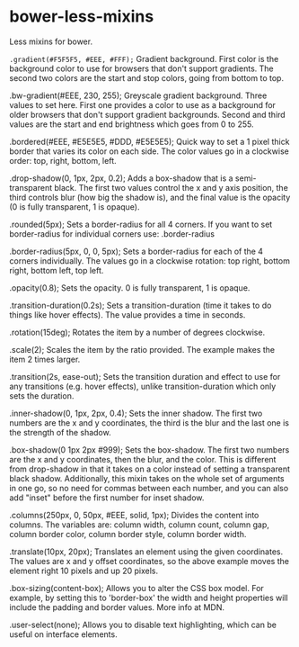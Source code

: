 bower-less-mixins
=================

Less mixins for bower. 


`.gradient(#F5F5F5, #EEE, #FFF);` Gradient background. First color is the background color to use for browsers that don't support gradients. The second two colors are the start and stop colors, going from bottom to top.


.bw-gradient(#EEE, 230, 255); Greyscale gradient background. Three values to set here. First one provides a color to use as a background for older browsers that don't support gradient backgrounds. Second and third values are the start and end brightness which goes from 0 to 255.


.bordered(#EEE, #E5E5E5, #DDD, #E5E5E5); Quick way to set a 1 pixel thick border that varies its color on each side. The color values go in a clockwise order: top, right, bottom, left.


.drop-shadow(0, 1px, 2px, 0.2); Adds a box-shadow that is a semi-transparent black. The first two values control the x and y axis position, the third controls blur (how big the shadow is), and the final value is the opacity (0 is fully transparent, 1 is opaque).


.rounded(5px); Sets a border-radius for all 4 corners. If you want to set border-radius for individual corners use: .border-radius


.border-radius(5px, 0, 0, 5px); Sets a border-radius for each of the 4 corners individually. The values go in a clockwise rotation: top right, bottom right, bottom left, top left.


.opacity(0.8); Sets the opacity. 0 is fully transparent, 1 is opaque.


.transition-duration(0.2s); Sets a transition-duration (time it takes to do things like hover effects). The value provides a time in seconds.


.rotation(15deg); Rotates the item by a number of degrees clockwise.


.scale(2); Scales the item by the ratio provided. The example makes the item 2 times larger.


.transition(2s, ease-out); Sets the transition duration and effect to use for any transitions (e.g. hover effects), unlike transition-duration which only sets the duration.


.inner-shadow(0, 1px, 2px, 0.4); Sets the inner shadow. The first two numbers are the x and y coordinates, the third is the blur and the last one is the strength of the shadow.


.box-shadow(0 1px 2px #999); Sets the box-shadow. The first two numbers are the x and y coordinates, then the blur, and the color. This is different from drop-shadow in that it takes on a color instead of setting a transparent black shadow. Additionally, this mixin takes on the whole set of arguments in one go, so no need for commas between each number, and you can also add "inset" before the first number for inset shadow.


.columns(250px, 0, 50px, #EEE, solid, 1px); Divides the content into columns. The variables are: column width, column count, column gap, column border color, column border style, column border width.


.translate(10px, 20px); Translates an element using the given coordinates. The values are x and y offset coordinates, so the above example moves the element right 10 pixels and up 20 pixels.


.box-sizing(content-box); Allows you to alter the CSS box model. For example, by setting this to 'border-box' the width and height properties will include the padding and border values. More info at MDN.


.user-select(none); Allows you to disable text highlighting, which can be useful on interface elements.

